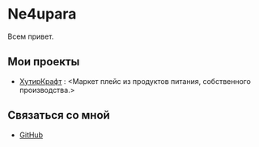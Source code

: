 # Ne4upara 

Всем привет. 

## Мои проекты
- [ХутирКрафт](https://github.com/Hutiir-Craft-Food/FoodBackend) : <Маркет плейс из продуктов питания, собственного производства.>


## Связаться со мной
-   [GitHub](https://github.com/Ne4upara)
